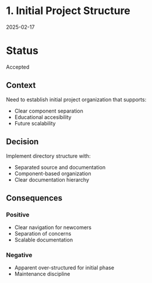 # 1. Initial Project Structure
2025-02-17

# Status
Accepted

## Context
Need to establish initial project organization that supports:
- Clear component separation
- Educational accesibility
- Future scalability

## Decision
Implement directory structure with:
- Separated source and documentation
- Component-based organization
- Clear documentation hierarchy

## Consequences
### Positive
- Clear navigation for newcomers
- Separation of concerns
- Scalable documentation

### Negative
- Apparent over-structured for initial phase
- Maintenance discipline